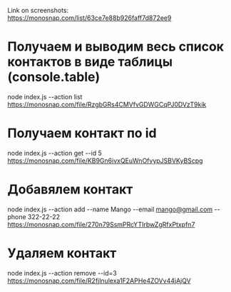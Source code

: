 Link on screenshots:
https://monosnap.com/list/63ce7e88b926faff7d872ee9

# Получаем и выводим весь список контактов в виде таблицы (console.table)

node index.js --action list
https://monosnap.com/file/RzgbGRs4CMVfvGDWGCqPJ0DVzT9kik

# Получаем контакт по id

node index.js --action get --id 5
https://monosnap.com/file/KB9Gn6ivxQEuWnOfvypJSBVKyBScpg

# Добавялем контакт

node index.js --action add --name Mango --email mango@gmail.com --phone 322-22-22
https://monosnap.com/file/270n79SsmPRcYTIrbwZgRfxPtxpfn7

# Удаляем контакт

node index.js --action remove --id=3
https://monosnap.com/file/R2fjlnulexa1F2APHe4ZOVv44jAjQV
